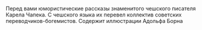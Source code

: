 <!--2017-01-28 10:46:41-->
Перед вами юмористические рассказы знаменитого чешского писателя Карела Чапека. С чешского языка их перевел коллектив советских переводчиков-богемистов. Содержит иллюстрации Адольфа Борна